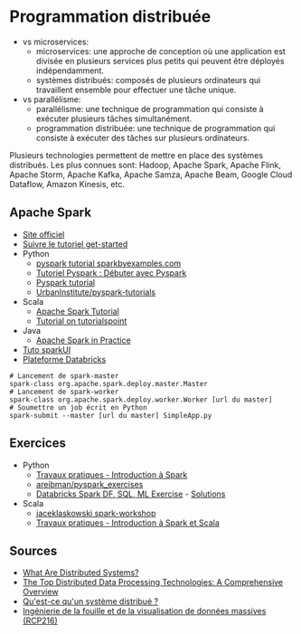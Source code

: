 # Programmation distribuée

- vs microservices:
    - microservices: une approche de conception où une application est divisée en plusieurs services plus petits qui peuvent être déployés indépendamment.
    - systèmes distribués: composés de plusieurs ordinateurs qui travaillent ensemble pour effectuer une tâche unique.
- vs parallélisme:
    - parallélisme: une technique de programmation qui consiste à exécuter plusieurs tâches simultanément.
    - programmation distribuée: une technique de programmation qui consiste à exécuter des tâches sur plusieurs ordinateurs.

Plusieurs technologies permettent de mettre en place des systèmes distribués. Les plus connues sont: Hadoop, Apache Spark, Apache Flink, Apache Storm, Apache Kafka, Apache Samza, Apache Beam, Google Cloud Dataflow, Amazon Kinesis, etc.

## Apache Spark

- [Site officiel](https://spark.apache.org/)
- [Suivre le tutoriel get-started](https://spark.apache.org/docs/latest/quick-start.html)
- Python
    - [pyspark tutorial sparkbyexamples.com](https://sparkbyexamples.com/pyspark-tutorial/)
    - [Tutoriel Pyspark : Débuter avec Pyspark](https://www.datacamp.com/fr/tutorial/pyspark-tutorial-getting-started-with-pyspark)
    - [Pyspark tutorial](https://www.tutorialspoint.com/pyspark/index.htm)
    - [UrbanInstitute/pyspark-tutorials](https://github.com/UrbanInstitute/pyspark-tutorials)
- Scala
    - [Apache Spark Tutorial](https://lintool.github.io/SparkTutorial/)
    - [Tutorial on tutorialspoint](https://www.tutorialspoint.com/apache_spark/index.htm)
- Java
    - [Apache Spark in Practice](https://medium.com/cloudnesil/apache-spark-in-practice-84704bc8a3a)
- [Tuto sparkUI](https://medium.com/@suffyan.asad1/beginners-guide-to-spark-ui-how-to-monitor-and-analyze-spark-jobs-b2ada58a85f7)
- [Plateforme Databricks](https://docs.databricks.com/aws/en/spark)

```pwsh
# Lancement de spark-master
spark-class org.apache.spark.deploy.master.Master
# Lancement de spark-worker
spark-class org.apache.spark.deploy.worker.Worker [url du master]
# Soumettre un job écrit en Python
spark-submit --master [url du master] SimpleApp.py
```

## Exercices

- Python
    - [Travaux pratiques - Introduction à Spark](https://cedric.cnam.fr/vertigo/Cours/RCP216/tpSparkPython.html#spark-concepts-de-base-avec-exemples)
    - [areibman/pyspark_exercises](https://github.com/areibman/pyspark_exercises)
    - [Databricks Spark DF, SQL, ML Exercise](https://databricks-prod-cloudfront.cloud.databricks.com/public/4027ec902e239c93eaaa8714f173bcfc/6244269837918943/3546103630347710/4066658260255490/latest.html) - [Solutions](https://databricks-prod-cloudfront.cloud.databricks.com/public/4027ec902e239c93eaaa8714f173bcfc/1219081465903405/3466270665734845/5074805361045397/latest.html)
- Scala
    - [jaceklaskowski spark-workshop](https://jaceklaskowski.github.io/spark-workshop/exercises/)
    - [Travaux pratiques - Introduction à Spark et Scala](https://cedric.cnam.fr/vertigo/Cours/RCP216/tpSparkScala.html)

## Sources

- [What Are Distributed Systems?](https://www.splunk.com/en_us/blog/learn/distributed-systems.html)
- [The Top Distributed Data Processing Technologies: A Comprehensive Overview](https://medium.com/@singhal.ankur8/the-top-distributed-data-processing-technologies-a-comprehensive-overview-712756db3242)
- [Qu'est-ce qu'un système distribué ?](https://www.atlassian.com/fr/microservices/microservices-architecture/distributed-architecture)
- [Ingénierie de la fouille et de la visualisation de données massives (RCP216)](https://cedric.cnam.fr/vertigo/Cours/RCP216/index.html)
